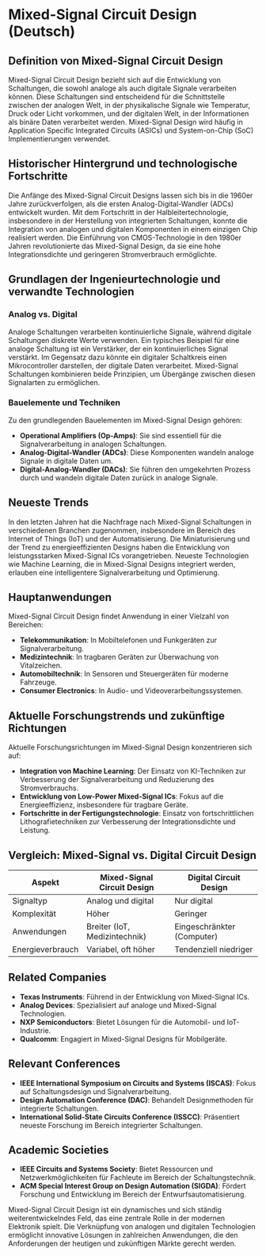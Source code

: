 # Mixed-Signal Circuit Design (Deutsch)

## Definition von Mixed-Signal Circuit Design

Mixed-Signal Circuit Design bezieht sich auf die Entwicklung von Schaltungen, die sowohl analoge als auch digitale Signale verarbeiten können. Diese Schaltungen sind entscheidend für die Schnittstelle zwischen der analogen Welt, in der physikalische Signale wie Temperatur, Druck oder Licht vorkommen, und der digitalen Welt, in der Informationen als binäre Daten verarbeitet werden. Mixed-Signal Design wird häufig in Application Specific Integrated Circuits (ASICs) und System-on-Chip (SoC) Implementierungen verwendet.

## Historischer Hintergrund und technologische Fortschritte

Die Anfänge des Mixed-Signal Circuit Designs lassen sich bis in die 1960er Jahre zurückverfolgen, als die ersten Analog-Digital-Wandler (ADCs) entwickelt wurden. Mit dem Fortschritt in der Halbleitertechnologie, insbesondere in der Herstellung von integrierten Schaltungen, konnte die Integration von analogen und digitalen Komponenten in einem einzigen Chip realisiert werden. Die Einführung von CMOS-Technologie in den 1980er Jahren revolutionierte das Mixed-Signal Design, da sie eine hohe Integrationsdichte und geringeren Stromverbrauch ermöglichte.

## Grundlagen der Ingenieurtechnologie und verwandte Technologien

### Analog vs. Digital

Analoge Schaltungen verarbeiten kontinuierliche Signale, während digitale Schaltungen diskrete Werte verwenden. Ein typisches Beispiel für eine analoge Schaltung ist ein Verstärker, der ein kontinuierliches Signal verstärkt. Im Gegensatz dazu könnte ein digitaler Schaltkreis einen Mikrocontroller darstellen, der digitale Daten verarbeitet. Mixed-Signal Schaltungen kombinieren beide Prinzipien, um Übergänge zwischen diesen Signalarten zu ermöglichen.

### Bauelemente und Techniken

Zu den grundlegenden Bauelementen im Mixed-Signal Design gehören:

- **Operational Amplifiers (Op-Amps)**: Sie sind essentiell für die Signalverarbeitung in analogen Schaltungen.
- **Analog-Digital-Wandler (ADCs)**: Diese Komponenten wandeln analoge Signale in digitale Daten um.
- **Digital-Analog-Wandler (DACs)**: Sie führen den umgekehrten Prozess durch und wandeln digitale Daten zurück in analoge Signale.

## Neueste Trends

In den letzten Jahren hat die Nachfrage nach Mixed-Signal Schaltungen in verschiedenen Branchen zugenommen, insbesondere im Bereich des Internet of Things (IoT) und der Automatisierung. Die Miniaturisierung und der Trend zu energieeffizienten Designs haben die Entwicklung von leistungsstarken Mixed-Signal ICs vorangetrieben. Neueste Technologien wie Machine Learning, die in Mixed-Signal Designs integriert werden, erlauben eine intelligentere Signalverarbeitung und Optimierung.

## Hauptanwendungen

Mixed-Signal Circuit Design findet Anwendung in einer Vielzahl von Bereichen:

- **Telekommunikation**: In Mobiltelefonen und Funkgeräten zur Signalverarbeitung.
- **Medizintechnik**: In tragbaren Geräten zur Überwachung von Vitalzeichen.
- **Automobiltechnik**: In Sensoren und Steuergeräten für moderne Fahrzeuge.
- **Consumer Electronics**: In Audio- und Videoverarbeitungssystemen.

## Aktuelle Forschungstrends und zukünftige Richtungen

Aktuelle Forschungsrichtungen im Mixed-Signal Design konzentrieren sich auf:

- **Integration von Machine Learning**: Der Einsatz von KI-Techniken zur Verbesserung der Signalverarbeitung und Reduzierung des Stromverbrauchs.
- **Entwicklung von Low-Power Mixed-Signal ICs**: Fokus auf die Energieeffizienz, insbesondere für tragbare Geräte.
- **Fortschritte in der Fertigungstechnologie**: Einsatz von fortschrittlichen Lithografietechniken zur Verbesserung der Integrationsdichte und Leistung.

## Vergleich: Mixed-Signal vs. Digital Circuit Design

| Aspekt                      | Mixed-Signal Circuit Design | Digital Circuit Design       |
|-----------------------------|-----------------------------|------------------------------|
| Signaltyp                   | Analog und digital          | Nur digital                  |
| Komplexität                 | Höher                       | Geringer                     |
| Anwendungen                 | Breiter (IoT, Medizintechnik)| Eingeschränkter (Computer)   |
| Energieverbrauch             | Variabel, oft höher        | Tendenziell niedriger        |

## Related Companies

- **Texas Instruments**: Führend in der Entwicklung von Mixed-Signal ICs.
- **Analog Devices**: Spezialisiert auf analoge und Mixed-Signal Technologien.
- **NXP Semiconductors**: Bietet Lösungen für die Automobil- und IoT-Industrie.
- **Qualcomm**: Engagiert in Mixed-Signal Designs für Mobilgeräte.

## Relevant Conferences

- **IEEE International Symposium on Circuits and Systems (ISCAS)**: Fokus auf Schaltungsdesign und Signalverarbeitung.
- **Design Automation Conference (DAC)**: Behandelt Designmethoden für integrierte Schaltungen.
- **International Solid-State Circuits Conference (ISSCC)**: Präsentiert neueste Forschung im Bereich integrierter Schaltungen.

## Academic Societies

- **IEEE Circuits and Systems Society**: Bietet Ressourcen und Netzwerkmöglichkeiten für Fachleute im Bereich der Schaltungstechnik.
- **ACM Special Interest Group on Design Automation (SIGDA)**: Fördert Forschung und Entwicklung im Bereich der Entwurfsautomatisierung.

Mixed-Signal Circuit Design ist ein dynamisches und sich ständig weiterentwickelndes Feld, das eine zentrale Rolle in der modernen Elektronik spielt. Die Verknüpfung von analogen und digitalen Technologien ermöglicht innovative Lösungen in zahlreichen Anwendungen, die den Anforderungen der heutigen und zukünftigen Märkte gerecht werden.